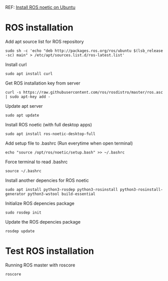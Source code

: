 REF: [Install ROS noetic on Ubuntu](http://wiki.ros.org/noetic/Installation/Ubuntu)

# ROS installation
Add apt source list for ROS repository
```
sudo sh -c 'echo "deb http://packages.ros.org/ros/ubuntu $(lsb_release -sc) main" > /etc/apt/sources.list.d/ros-latest.list'
```

Install curl
```
sudo apt install curl
```

Get ROS installation key from server
```
curl -s https://raw.githubusercontent.com/ros/rosdistro/master/ros.asc | sudo apt-key add -
```

Update apt server
```
sudo apt update
```

Install ROS noetic (with full desktop apps)
```
sudo apt install ros-noetic-desktop-full
```

Add setup file to .bashrc (Run everytime when open terminal)
```
echo "source /opt/ros/noetic/setup.bash" >> ~/.bashrc
```

Force terminal to read .bashrc
```
source ~/.bashrc
```

Install another depencies for ROS noetic
```
sudo apt install python3-rosdep python3-rosinstall python3-rosinstall-generator python3-wstool build-essential
```

Initialize ROS depencies package
```
sudo rosdep init
```

Update the ROS depencies package
```
rosdep update
```

# Test ROS installation
Running ROS master with roscore
```
roscore
```